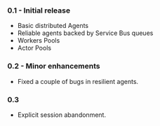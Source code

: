 ### 0.1 - Initial release
* Basic distributed Agents
* Reliable agents backed by Service Bus queues
* Workers Pools
* Actor Pools

### 0.2 - Minor enhancements
* Fixed a couple of bugs in resilient agents.

### 0.3
* Explicit session abandonment.
